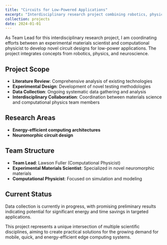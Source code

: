 ```yaml
---
title: "Circuits for Low-Powered Applications"
excerpt: "Interdisciplinary research project combining robotics, physics, and neuroscience to develop energy-efficient circuit designs for low-power applications."
collection: projects
date: 2024-01-01
---
```


As Team Lead for this interdisciplinary research project, I am coordinating efforts between an experimental materials scientist and computational physicist to develop novel circuit designs for low-power applications. The project integrates concepts from robotics, physics, and neuroscience.

## Project Scope

- **Literature Review**: Comprehensive analysis of existing technologies
- **Experimental Design**: Development of novel testing methodologies
- **Data Collection**: Ongoing systematic data gathering and analysis
- **Interdisciplinary Collaboration**: Coordination between materials science and computational physics team members

## Research Areas

- **Energy-efficient computing architectures**
- **Neuromorphic circuit design**

## Team Structure

- **Team Lead**: Lawson Fuller (Computational Physicist)
- **Experimental Materials Scientist**: Specialized in novel neuromorphic materials
- **Computational Physicist**: Focused on simulation and modeling

## Current Status

Data collection is currently in progress, with promising preliminary results indicating potential for significant energy and time savings in targeted applications.

This project represents a unique intersection of multiple scientific disciplines, aiming to create practical solutions for the growing demand for mobile, quick, and energy-efficient edge computing systems. 
